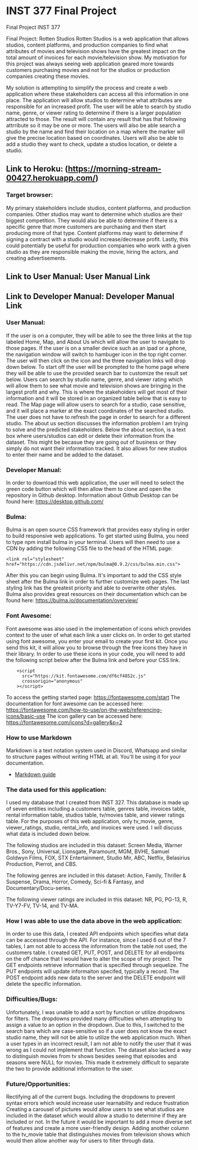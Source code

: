 # INST 377 Final Project

Final Project INST 377

Final Project: Rotten Studios
Rotten Studios is a web application that allows studios, content platforms, and production companies to find what attributes of movies and television shows have the greatest impact on the total amount of invoices for each movie/television show. My motivation for this project was always seeing web application geared more towards customers purchasing movies and not for the studios or production companies creating these movies. 

My solution is attempting to simplify the process and create a web application where these stakeholders can access all this information in one place. The application will allow studios to determine what attributes are responsible for an increased profit. The user will be able to search by studio name, genre, or viewer rating to determine if there is a larger population attracted to those. The result will contain any result that has that following attrribute so it may be one or more. The users will also be able search a studio by the name and find their location on a map where the marker will give the precise location based on coordinates. Users will also be able to add a studio they want to check, update a studios location, or delete a studio.	

## Link to Heroku: (https://morning-stream-00427.herokuapp.com/)

### Target browser:
My primary stakeholders include studios, content platforms, and production companies. Other studios may want to determine which studios are their biggest competition. They would also be able to determine if there is a specific genre that more customers are purchasing and then start producing more of that type. Content platforms may want to determine if signing a contract with a studio would increase/decrease profit.  Lastly, this could potentially be useful for production companies who work with a given studio as they are responsible making the movie, hiring the actors, and creating advertisements. 

## Link to User Manual: User Manual Link
## Link to Developer Manual: Developer Manual Link

### User Manual: 
If the user is on a computer, they will be able to see the  three links at the top labeled Home, Map, and About Us which will allow the user to navigate to those pages. If the user is on a smaller device such as an ipad or a phone, the navigation window will switch to hambuger icon in the top right corner. The user will then click on the icon and the three navigation links will drop down below. 
To start off the user will be prompted to the home page where they will be able to use the provided search bar to customize the result set below. Users can search by studio name, genre, and viewer rating which will allow them to see what movie and television shows are bringing in the largest profit and why. This is where the stakeholders will get most of their information and it will be stored in an organized table below that is easy to read.  The Map page will allow users to search for a studio, case sensitive, and it will place a marker at the exact coordinates of the searched studio. The user does not have to refresh the page in order to search for a different studio. The about us section discusses the information problem I am trying to solve and the predicted stakeholders. Below the about section, is a text box where users/studios can edit or delete their information from the dataset. This might be becasue they are going out of business or they simply do not want their information tracked. It also allows for new studios to enter their name and be added to the dataset. 

### Developer Manual:
In order to download this web application, the user will need to select the green code button which will then allow them to clone and open the repository in Github desktop. Information about Github Desktop can be found here: https://desktop.github.com/

### Bulma:
Bulma is an open source CSS framework that provides easy styling in order to build responsive web applications. To get started using Bulma, you need to type npm install bulma in your terminal. Users will then need to use a CDN by adding the following CSS file to the head of the HTML page:
```
<link rel="stylesheet" href="https://cdn.jsdelivr.net/npm/bulma@0.9.2/css/bulma.min.css">
```
After this you can begin using Bulma. It's important to add the CSS style sheet after the Bulma link in order to further customize web pages. The last styling link has the greatest priority and able to overwrite other styles. Bulma also provides great resources on their documentation which can be found here: https://bulma.io/documentation/overview/

### Font Awesome:
Font awesome was also used in the implementation of icons which provides context to the user of what each link a user clicks on. In order to get started using font awesome, you enter your email to create your first kit. Once you send this kit, it will allow you to browse through the free icons they have in their library. In order to use these icons in your code, you will need to add the following script below after the Bulma link and before your CSS link.
```
    <script
      src="https://kit.fontawesome.com/df6cf4852c.js"
      crossorigin="anonymous"
    ></script> 
```
To access the getting started page: https://fontawesome.com/start 
The documentation for font awesome can be accessed here: 
https://fontawesome.com/how-to-use/on-the-web/referencing-icons/basic-use
The icon gallery can be accessed here: https://fontawesome.com/icons?d=gallery&p=2

### How to use Markdown
Markdown is a text notation system used in Discord, Whatsapp and similar to structure pages without writing HTML at all. You'll be using it for your documentation.
* [Markdown guide](https://www.markdownguide.org/cheat-sheet/)

### The data used for this application:
I used my database that I created from INST 327. This database is made up of seven entities including a customers table, genres table, invoices table, rental information table, studios table, tv/movies table, and viewer ratings table. For the purposes of this web application, only tv_movie, genre, viewer_ratings, studio, rental_info, and invoices were used. I will discuss what data is included down below. 

The following studios are included in this dataset: Screen Media, Warner Bros., Sony, Universal, Lionsgate, Paramount, MGM, BVHE, Samuel Goldwyn Films, FOX, STX Entertainment, Studio Mir, ABC, Netflix, Belasirius Production, Pierrot, and CBS. 

The following genres are included in this dataset: Action, Family, Thriller & Suspense, Drama, Horror, Comedy, Sci-fi & Fantasy, and Documentary/Docu-series. 

The following viewer ratings are included in this dataset: NR, PG, PG-13, R, TV-Y7-FV, TV-14, and TV-MA.

### How I was able to use the data above in the web application:
In order to use this data, I created API endpoints which specifies what data can be accessed through the API. For instance, since I used 6 out of the 7 tables, I am not able to access the information from the table not used, the customers table. I created GET, PUT, POST, and DELETE for all endpoints on the off chance that I would have to alter the scope of my project. The GET endpoints retrieve information that is specified through sequelize. The PUT endpoints will update informaiton specifed, typically a record. The POST endpoint adds new data to the server and the DELETE endpoint will delete the specific information.

### Difficulties/Bugs:
Unfortunately, I was unable to add a sort by function or utilize dropdowns for filters. The dropdowns provided many difficulties when attempting to assign a value to an option in the dropdown. Due to this, I switched to the search bars which are case-sensitive so if a user does not know the exact studio name, they will not be able to utilize the web application much. When a user types in an incorrect result, I am not able to notify the user that it was wrong as I could not implement that function. The dataset also lacked a way to distinguish movies from tv shows besides seeing that episodes and seasons were NULL for movies. This made it extremely difficult to separate the two to provide additional information to the user. 

### Future/Opportunities:
Rectifying all of the current bugs.
Including the dropdowns to prevent syntax errors which would increase user learnability and reduce frustration
Creating a carousel of pictures would allow users to see what studios are included in the dataset which would allow a studio to determine if they are included or not. 
In the future it would be important to add a more diverse set of features and create a more user-friendly design. 
Adding another column to the tv_movie table that distinguishes movies from television shows which would then allow another way for users to filter through data. 

